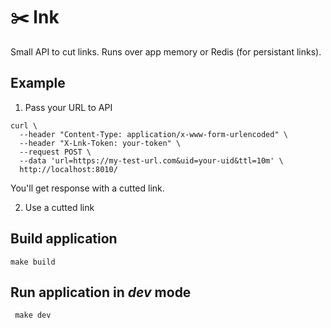 # ✂️ lnk
Small API to cut links. Runs over app memory or Redis (for persistant links).

## Example
1. Pass your URL to API
```
curl \
  --header "Content-Type: application/x-www-form-urlencoded" \
  --header "X-Lnk-Token: your-token" \
  --request POST \
  --data 'url=https://my-test-url.com&uid=your-uid&ttl=10m' \
  http://localhost:8010/
```
You'll get response with a cutted link.
  
2. Use a cutted link

## Build application
```make build```

## Run application in _dev_ mode
``` make dev```
